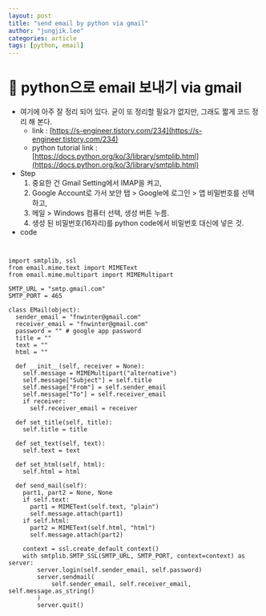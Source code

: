 ```yaml
---
layout: post
title: "send email by python via gmail"
author: "jungjik.lee"
categories: article
tags: [python, email]
---
```


# :email: python으로 email 보내기 via gmail
- 여기에 아주 잘 정리 되어 있다. 굳이 또 정리할 필요가 없지만, 그래도 짧게 코드 정리 해 본다.
  - link : [https://s-engineer.tistory.com/234](https://s-engineer.tistory.com/234)
  - python tutorial link : [https://docs.python.org/ko/3/library/smtplib.html](https://docs.python.org/ko/3/library/smtplib.html)
- Step
  1. 중요한 건 Gmail Setting에서 IMAP을 켜고,
  2. Google Account로 가서 보안 탭 > Google에 로그인 > 앱 비밀번호를 선택하고,
  3. 메일 > Windows 컴퓨터 선택, 생성 버튼 누름.
  4. 생성 된 비밀번호(16자리)를 python code에서 비밀번호 대신에 넣은 것.
- code
<pre><code>

import smtplib, ssl
from email.mime.text import MIMEText
from email.mime.multipart import MIMEMultipart

SMTP_URL = "smtp.gmail.com"
SMTP_PORT = 465

class EMail(object):
  sender_email = "fnwinter@gmail.com"
  receiver_email = "fnwinter@gmail.com"
  password = "" # google app password
  title = ""
  text = ""
  html = ""

  def __init__(self, receiver = None):
    self.message = MIMEMultipart("alternative")
    self.message["Subject"] = self.title
    self.message["From"] = self.sender_email
    self.message["To"] = self.receiver_email
    if receiver:
      self.receiver_email = receiver

  def set_title(self, title):
    self.title = title

  def set_text(self, text):
    self.text = text

  def set_html(self, html):
    self.html = html

  def send_mail(self):
    part1, part2 = None, None
    if self.text:
      part1 = MIMEText(self.text, "plain")
      self.message.attach(part1)
    if self.html:
      part2 = MIMEText(self.html, "html")
      self.message.attach(part2)

    context = ssl.create_default_context()
    with smtplib.SMTP_SSL(SMTP_URL, SMTP_PORT, context=context) as server:
        server.login(self.sender_email, self.password)
        server.sendmail(
            self.sender_email, self.receiver_email, self.message.as_string()
        )
        server.quit()
</code></pre>
